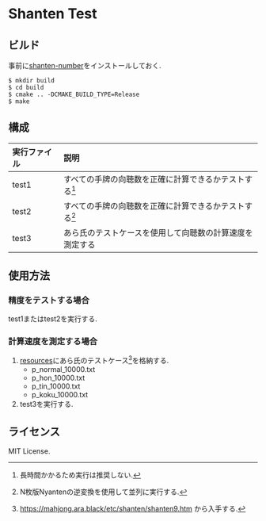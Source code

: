 # Shanten Test

## ビルド

事前に[shanten-number](https://github.com/tomohxx/shanten-number)をインストールしておく.

```
$ mkdir build
$ cd build
$ cmake .. -DCMAKE_BUILD_TYPE=Release
$ make
```

## 構成

| 実行ファイル | 説明                                                     |
| :----------- | :------------------------------------------------------- |
| test1        | すべての手牌の向聴数を正確に計算できるかテストする[^1]   |
| test2        | すべての手牌の向聴数を正確に計算できるかテストする[^2]   |
| test3        | あら氏のテストケースを使用して向聴数の計算速度を測定する |

[^1]: 長時間かかるため実行は推奨しない.
[^2]: N枚版Nyantenの逆変換を使用して並列に実行する.

## 使用方法

### 精度をテストする場合

test1またはtest2を実行する.

### 計算速度を測定する場合

1. [resources](resources)にあら氏のテストケース[^3]を格納する.
     - p_normal_10000.txt
     - p_hon_10000.txt
     - p_tin_10000.txt
     - p_koku_10000.txt
2. test3を実行する.

[^3]: https://mahjong.ara.black/etc/shanten/shanten9.htm から入手する.

## ライセンス

MIT License.
